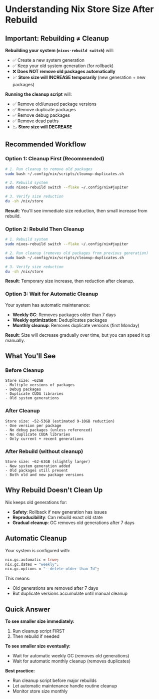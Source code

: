# Understanding Nix Store Size After Rebuild

## Important: Rebuilding ≠ Cleanup

**Rebuilding your system (`nixos-rebuild switch`)** will:

- ✅ Create a new system generation
- ✅ Keep your old system generation (for rollback)
- ❌ **Does NOT remove old packages automatically**
- 📈 **Store size will INCREASE temporarily** (new generation + new packages)

**Running the cleanup script** will:

- ✅ Remove old/unused package versions
- ✅ Remove duplicate packages
- ✅ Remove debug packages
- ✅ Remove dead paths
- 📉 **Store size will DECREASE**

## Recommended Workflow

### Option 1: Cleanup First (Recommended)

```bash
# 1. Run cleanup to remove old packages
sudo bash ~/.config/nix/scripts/cleanup-duplicates.sh

# 2. Rebuild system
sudo nixos-rebuild switch --flake ~/.config/nix#jupiter

# 3. Verify size reduction
du -sh /nix/store
```

**Result**: You'll see immediate size reduction, then small increase from rebuild.

### Option 2: Rebuild Then Cleanup

```bash
# 1. Rebuild system
sudo nixos-rebuild switch --flake ~/.config/nix#jupiter

# 2. Run cleanup (removes old packages from previous generation)
sudo bash ~/.config/nix/scripts/cleanup-duplicates.sh

# 3. Verify size reduction
du -sh /nix/store
```

**Result**: Temporary size increase, then reduction after cleanup.

### Option 3: Wait for Automatic Cleanup

Your system has automatic maintenance:

- **Weekly GC**: Removes packages older than 7 days
- **Weekly optimization**: Deduplicates packages
- **Monthly cleanup**: Removes duplicate versions (first Monday)

**Result**: Size will decrease gradually over time, but you can speed it up manually.

## What You'll See

### Before Cleanup

```
Store size: ~62GB
- Multiple versions of packages
- Debug packages
- Duplicate CUDA libraries
- Old system generations
```

### After Cleanup

```
Store size: ~52-53GB (estimated 9-10GB reduction)
- One version per package
- No debug packages (unless referenced)
- No duplicate CUDA libraries
- Only current + recent generations
```

### After Rebuild (without cleanup)

```
Store size: ~62-63GB (slightly larger)
- New system generation added
- Old packages still present
- Both old and new package versions
```

## Why Rebuild Doesn't Clean Up

Nix keeps old generations for:

- **Safety**: Rollback if new generation has issues
- **Reproducibility**: Can rebuild exact old state
- **Gradual cleanup**: GC removes old generations after 7 days

## Automatic Cleanup

Your system is configured with:

```nix
nix.gc.automatic = true;
nix.gc.dates = "weekly";
nix.gc.options = "--delete-older-than 7d";
```

This means:

- Old generations are removed after 7 days
- But duplicate versions accumulate until manual cleanup

## Quick Answer

**To see smaller size immediately:**

1. Run cleanup script FIRST
2. Then rebuild if needed

**To see smaller size eventually:**

- Wait for automatic weekly GC (removes old generations)
- Wait for automatic monthly cleanup (removes duplicates)

**Best practice:**

- Run cleanup script before major rebuilds
- Let automatic maintenance handle routine cleanup
- Monitor store size monthly
